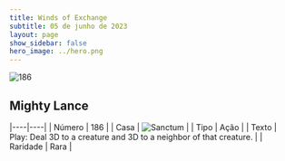 ```yaml
---
title: Winds of Exchange
subtitle: 05 de junho de 2023
layout: page
show_sidebar: false
hero_image: ../hero.png
---
```


![186](https://mastervault-storage-prod.s3.amazonaws.com/media/card_front/en/600_186_1ad0b7cbf3cb_en.png)


## Mighty Lance

|----|----|
| Número | 186 |
| Casa | ![Sanctum](https://archonarcana.com/images/thumb/c/c7/Sanctum.png/22px-Sanctum.png "Santuário") |
| Tipo | Ação |
| Texto | Play: Deal 3D to a creature and 3D to a neighbor of that creature. |
| Raridade | Rara |
